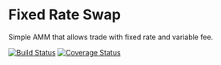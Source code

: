 # Fixed Rate Swap

Simple AMM that allows trade with fixed rate and variable fee.

[![Build Status](https://github.com/1inch/fixed-rate-swap/workflows/CI/badge.svg)](https://github.com/1inch/fixed-rate-swap/actions)
[![Coverage Status](https://coveralls.io/repos/github/1inch/fixed-rate-swap/badge.svg?branch=master)](https://coveralls.io/github/1inch/fixed-rate-swap?branch=master)
